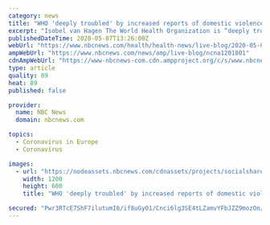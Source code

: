 ```yaml
---
category: news
title: "WHO 'deeply troubled' by increased reports of domestic violence in Europe"
excerpt: "Isobel van Hagen The World Health Organization is “deeply troubled” by increased reports of domestic violence in Europe, including Belgium, Bulgaria, France, Ireland, Russian, Spain, and the U.K., Dr."
publishedDateTime: 2020-05-07T13:26:00Z
webUrl: "https://www.nbcnews.com/health/health-news/live-blog/2020-05-07-coronavirus-news-n1201801/ncrd1201936"
ampWebUrl: "https://www.nbcnews.com/news/amp/live-blog/ncna1201801"
cdnAmpWebUrl: "https://www-nbcnews-com.cdn.ampproject.org/c/s/www.nbcnews.com/news/amp/live-blog/ncna1201801"
type: article
quality: 89
heat: 89
published: false

provider:
  name: NBC News
  domain: nbcnews.com

topics:
  - Coronavirus in Europe
  - Coronavirus

images:
  - url: "https://nodeassets.nbcnews.com/cdnassets/projects/socialshareimages-bento/og-nbcnews1200x630.png"
    width: 1200
    height: 600
    title: "WHO 'deeply troubled' by increased reports of domestic violence in Europe"

secured: "Pwr3RTcE7ShF7ilutumI6/if8uGyO1/Cnci6lg3SE4tLZamvYFbJZZ9mozOn/kh2eTtDZtcGHE6ui2eFosu9Ss4Y4u0A51ZlplC3miIq14a/d3HGi7yjYuYMs+hvlyLBSb5HQubHWIjsqiVzFqvxF7cTr529I5OpwIEO6g9CzVfUjPzRWqlrwujnM+n6AKpyIr6SPboAiMKbzDZIgcIj7DnD8NublOxm1pBOnCghzTxKEH3DXvHizi9CKe+iApbnDZF+vyv4YIV42IJut3TG5nho4810nJs9Hbj61+FNox4+4w1fx+CSzhKXDab64qaVdqTS99+oNDnoK2CoiIZAG2KOkXU04ZT16Vcg8kDT8+hDUcDtolFfFfKRntins6MZ8shMfV+BevhopUgVhPKMB6sMmFXJ0fTOAvuJ2rBxmvi2pK8cpwgeKFficCoFB1j0ZJmate5wF7NxNtsiT9hwU5lfkSkfIuaHSg3SK0AjYKo=;Pd2eTO8J5qYXfh08BiPWWg=="
---
```


